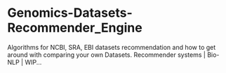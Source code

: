 # Genomics-Datasets-Recommender_Engine
Algorithms for NCBI, SRA, EBI datasets recommendation and how to get around with comparing your own Datasets. Recommender systems | Bio-NLP | WIP...

